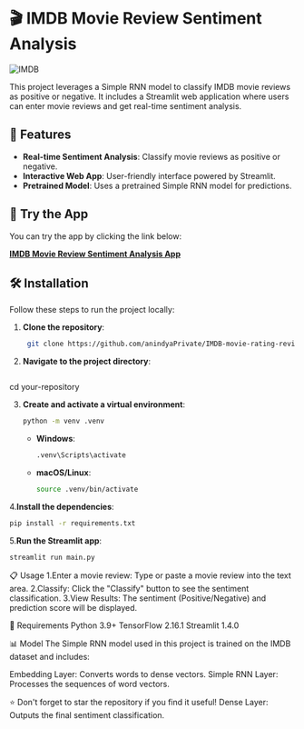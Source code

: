 

# 🎬 IMDB Movie Review Sentiment Analysis

![IMDB](https://upload.wikimedia.org/wikipedia/commons/6/69/IMDB_Logo_2016.svg)

This project leverages a Simple RNN model to classify IMDB movie reviews as positive or negative. It includes a Streamlit web application where users can enter movie reviews and get real-time sentiment analysis.

## 🌟 Features

- **Real-time Sentiment Analysis**: Classify movie reviews as positive or negative.
- **Interactive Web App**: User-friendly interface powered by Streamlit.
- **Pretrained Model**: Uses a pretrained Simple RNN model for predictions.

## 🚀 Try the App

You can try the app by clicking the link below:

[**IMDB Movie Review Sentiment Analysis App**](https://imdb-movie-rating-review-classification-vmcywnxypwyiyfshmodct3.streamlit.app/)

## 🛠️ Installation

Follow these steps to run the project locally:

1. **Clone the repository**:
   ```bash
    git clone https://github.com/anindyaPrivate/IMDB-movie-rating-review-classifiaction.git

2. **Navigate to the project directory**:
   ```bash
cd your-repository
   
3. **Create and activate a virtual environment**:

    ```bash
    python -m venv .venv
    ```

    - **Windows**:
      ```bash
      .venv\Scripts\activate
      ```
      
    - **macOS/Linux**:
      ```bash
      source .venv/bin/activate
      ```

4.**Install the dependencies**:
 ```bash
pip install -r requirements.txt
```
5.**Run the Streamlit app**:
```bash
streamlit run main.py
```


📋 Usage
1.Enter a movie review: Type or paste a movie review into the text area.
2.Classify: Click the "Classify" button to see the sentiment classification.
3.View Results: The sentiment (Positive/Negative) and prediction score will be displayed.

🧰 Requirements
Python 3.9+
TensorFlow 2.16.1
Streamlit 1.4.0

📊 Model
The Simple RNN model used in this project is trained on the IMDB dataset and includes:

Embedding Layer: Converts words to dense vectors.
Simple RNN Layer: Processes the sequences of word vectors.

⭐️ Don't forget to star the repository if you find it useful!
Dense Layer: Outputs the final sentiment classification.
